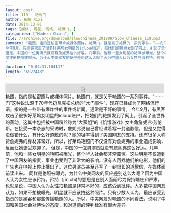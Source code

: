 ```yaml
---
layout: post
title: 119 - 艳照门
author: 希茜 Xixi
date: 2014-12-01
tags: [媒体, 明星, 网络, 艳照门, ]
categories: ["Modern China", ]
file: //archive.org/download/slowchinese_201909/Slow_Chinese_119.mp3
summary: "艳照，指的是私密照片或裸体照片。艳照门，就是关于艳照的一系列事件。“⋯⋯门”这种说法源于70年代初尼克松总统的“水门事件”，现在已经成为了网络流行语，指的是一些带有爆炸性的事件或新闻，通常是不好的事情。
今年9月，有黑客攻击了很多好莱坞女明星的icloud账户，把她们的艳照发到了网上，引起了全世界的轰动。这其中包括被中国粉丝称为“大表姐”的《饥饿游戏》女主角詹妮弗·劳伦斯。在接受一本杂志的采访时，詹妮弗说自己曾经试着写一封道歉信，但是又觉得没做错什么，有什么好道歉的呢？她的坦率得到了美国网友的支持。还有很多人称赞詹妮弗的身材非常好。所以，好莱坞艳照门不仅没有对詹妮弗的事业造成影响，反而让她更受欢迎了。
但是，中国的一位男演员就没有詹妮弗这么好运。几年前，他和一些女明星的艳照被曝光，整个华人社会都非常震惊。这些明星不仅遭到了中国网友的指责，事业也受到了非常大的影响。没有人再找他们拍电影，他们的广告也在电视上停止播出了。这位男演员甚至还写了一封很长的道歉信，在媒体面前读出来。
同样是艳照被曝光，为什么中美网友的反应差别这么大呢？因为中国人认为女性应该矜持。矜持（jīn chí)的意思是在别人面前尽力保持端庄和严肃。也就是说，中国人认为女性拍艳照是非常不好的，应该受到批评。大多数中国网友认为，如果不想被曝光，明星就不应该拍这种照片。只有少数人认为，最应该受到指责的是黑客和那些传播艳照的人。所以，中美网友对艳照的不同看法，说明了中国和美国社会对待性的态度，和对道德的评判标准有很大差异。
"
duration: "0:04:31.104117"
length: "6927448"
---
```


<iframe src="https://archive.org/embed/slowchinese_201909/Slow_Chinese_119.mp3" width="500" height="30" frameborder="0" webkitallowfullscreen="true" mozallowfullscreen="true" allowfullscreen></iframe>
艳照，指的是私密照片或裸体照片。艳照门，就是关于艳照的一系列事件。“⋯⋯门”这种说法源于70年代初尼克松总统的“水门事件”，现在已经成为了网络流行语，指的是一些带有爆炸性的事件或新闻，通常是不好的事情。
今年9月，有黑客攻击了很多好莱坞女明星的icloud账户，把她们的艳照发到了网上，引起了全世界的轰动。这其中包括被中国粉丝称为“大表姐”的《饥饿游戏》女主角詹妮弗·劳伦斯。在接受一本杂志的采访时，詹妮弗说自己曾经试着写一封道歉信，但是又觉得没做错什么，有什么好道歉的呢？她的坦率得到了美国网友的支持。还有很多人称赞詹妮弗的身材非常好。所以，好莱坞艳照门不仅没有对詹妮弗的事业造成影响，反而让她更受欢迎了。
但是，中国的一位男演员就没有詹妮弗这么好运。几年前，他和一些女明星的艳照被曝光，整个华人社会都非常震惊。这些明星不仅遭到了中国网友的指责，事业也受到了非常大的影响。没有人再找他们拍电影，他们的广告也在电视上停止播出了。这位男演员甚至还写了一封很长的道歉信，在媒体面前读出来。
同样是艳照被曝光，为什么中美网友的反应差别这么大呢？因为中国人认为女性应该矜持。矜持（jīn chí)的意思是在别人面前尽力保持端庄和严肃。也就是说，中国人认为女性拍艳照是非常不好的，应该受到批评。大多数中国网友认为，如果不想被曝光，明星就不应该拍这种照片。只有少数人认为，最应该受到指责的是黑客和那些传播艳照的人。所以，中美网友对艳照的不同看法，说明了中国和美国社会对待性的态度，和对道德的评判标准有很大差异。
